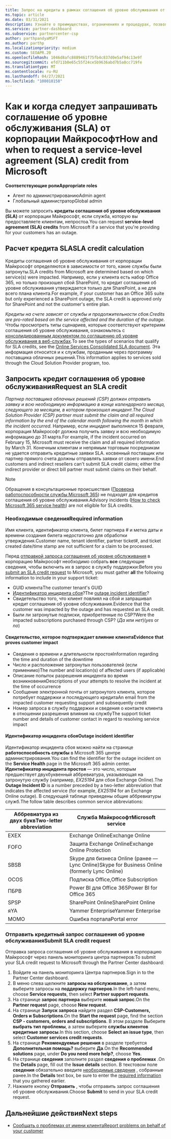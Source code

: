 ```yaml
---
title: Запрос на кредиты в рамках соглашения об уровне обслуживания от Майкрософт
ms.topic: article
ms.date: 03/31/2021
description: Узнайте о преимуществах, ограничениях и процедурах, позволяющих запросить кредит соглашения об уровне обслуживания от корпорации Майкрософт, если ваши клиенты испытывают сбой в работе службы.
ms.service: partner-dashboard
ms.subservice: partnercenter-csp
author: parthpandyaMSFT
ms.author: parthp
ms.localizationpriority: medium
ms.custom: SEOAPR.20
ms.openlocfilehash: 1046d8afc8889461f75fb4c837d0e5af94c13e9f
ms.sourcegitcommit: efd711b0e65c55f24ce5b9636abd7b5a8cc719fe
ms.translationtype: MT
ms.contentlocale: ru-RU
ms.lasthandoff: 04/27/2021
ms.locfileid: "108018158"
---
```

# <a name="how-and-when-to-request-a-service-level-agreement-sla-credit-from-microsoft"></a><span data-ttu-id="db5c9-103">Как и когда следует запрашивать соглашение об уровне обслуживания (SLA) от корпорации Майкрософт</span><span class="sxs-lookup"><span data-stu-id="db5c9-103">How and when to request a service-level agreement (SLA) credit from Microsoft</span></span>

<span data-ttu-id="db5c9-104">**Соответствующие роли**</span><span class="sxs-lookup"><span data-stu-id="db5c9-104">**Appropriate roles**</span></span>

- <span data-ttu-id="db5c9-105">Агент по администрированию</span><span class="sxs-lookup"><span data-stu-id="db5c9-105">Admin agent</span></span>
- <span data-ttu-id="db5c9-106">Глобальный администратор</span><span class="sxs-lookup"><span data-stu-id="db5c9-106">Global admin</span></span>

<span data-ttu-id="db5c9-107">Вы можете запросить **кредиты соглашения об уровне обслуживания (SLA)** от корпорации Майкрософт, если служба, которую вы предоставляете клиентам, непростоа.</span><span class="sxs-lookup"><span data-stu-id="db5c9-107">You can request **service-level agreement (SLA) credits** from Microsoft if a service that you're providing for your customers has an outage.</span></span>

## <a name="sla-credit-calculation"></a><span data-ttu-id="db5c9-108">Расчет кредита SLA</span><span class="sxs-lookup"><span data-stu-id="db5c9-108">SLA credit calculation</span></span>

<span data-ttu-id="db5c9-109">Кредиты соглашения об уровне обслуживания от корпорации Майкрософт определяются в зависимости от того, какие службы были затронуты.</span><span class="sxs-lookup"><span data-stu-id="db5c9-109">SLA credits from Microsoft are determined based on which service(s) were impacted.</span></span> <span data-ttu-id="db5c9-110">Например, если у клиента есть набор Office 365, но только произошел сбой SharePoint, то кредит соглашения об уровне обслуживания утверждается только для SharePoint, а не для всего плана клиента.</span><span class="sxs-lookup"><span data-stu-id="db5c9-110">For example, if your customer has an Office 365 suite but only experienced a SharePoint outage, the SLA credit is approved only for SharePoint and not the customer's entire plan.</span></span>

<span data-ttu-id="db5c9-111">*Кредиты на счете зависят от службы и продолжительности сбоя.*</span><span class="sxs-lookup"><span data-stu-id="db5c9-111">*Credits are pro-rated based on the service affected and the duration of the outage.*</span></span> <span data-ttu-id="db5c9-112">Чтобы просмотреть типы сценариев, которые соответствуют критериям соглашения об уровне обслуживания, ознакомьтесь с [консолидированным документом по соглашению об уровне обслуживания в веб-службах](http://www.microsoftvolumelicensing.com/DocumentSearch.aspx?Mode=3&DocumentTypeId=37).</span><span class="sxs-lookup"><span data-stu-id="db5c9-112">To see the types of scenarios that qualify for SLA credits, see the [Online Services Consolidated SLA document](http://www.microsoftvolumelicensing.com/DocumentSearch.aspx?Mode=3&DocumentTypeId=37).</span></span> <span data-ttu-id="db5c9-113">Эта информация относится и к службам, проданным через программу поставщика облачных решений.</span><span class="sxs-lookup"><span data-stu-id="db5c9-113">This information applies to services sold through the Cloud Solution Provider program, too.</span></span>


## <a name="request-an-sla-credit"></a><span data-ttu-id="db5c9-114">Запросить кредит соглашения об уровне обслуживания</span><span class="sxs-lookup"><span data-stu-id="db5c9-114">Request an SLA credit</span></span>

<span data-ttu-id="db5c9-115">*Партнер поставщика облачных решений (CSP) должен отправить заявку и всю необходимую информацию в конце календарного месяца, следующего за месяцем, в котором произошел инцидент.*</span><span class="sxs-lookup"><span data-stu-id="db5c9-115">*The Cloud Solution Provider (CSP) partner must submit the claim and all required information by the end of the calendar month following the month in which the incident occurred.*</span></span> <span data-ttu-id="db5c9-116">Например, если инцидент выполнялся 15 февраля, корпорация Майкрософт должна получить заявку и всю необходимую информацию до 31 марта.</span><span class="sxs-lookup"><span data-stu-id="db5c9-116">For example, if the incident occurred on February 15, Microsoft must receive the claim and all required information by March 31.</span></span> <span data-ttu-id="db5c9-117">Конечным клиентам и непрямым торговым посредникам не удается отправить кредитные заявки SLA. косвенный поставщик или партнер прямого счета должны отправлять заявки от своего имени.</span><span class="sxs-lookup"><span data-stu-id="db5c9-117">End customers and indirect resellers can't submit SLA credit claims; either the indirect provider or direct bill partner must submit claims on their behalf.</span></span>

>[!NOTE]
><span data-ttu-id="db5c9-118">Обращения в консультационные происшествия ([Проверка работоспособности службы Microsoft 365](https://docs.microsoft.com/microsoft-365/enterprise/view-service-health?&preserve-view=trueo365-worldwide#incidents-and-advisories)) не подходят для кредитов соглашения об уровне обслуживания.</span><span class="sxs-lookup"><span data-stu-id="db5c9-118">Advisory incidents ([How to check Microsoft 365 service health](https://docs.microsoft.com/microsoft-365/enterprise/view-service-health?&preserve-view=trueo365-worldwide#incidents-and-advisories)) are not eligible for SLA credits.</span></span>

### <a name="required-information"></a><span data-ttu-id="db5c9-119">Необходимые сведения</span><span class="sxs-lookup"><span data-stu-id="db5c9-119">Required information</span></span>

<span data-ttu-id="db5c9-120">Имя клиента, идентификатор клиента, билет партнера # и метка даты и времени создания билета недостаточно для обработки утверждения.</span><span class="sxs-lookup"><span data-stu-id="db5c9-120">Customer name, tenant identifier, partner ticket#, and ticket created date/time stamp are not sufficient for a claim to be processed.</span></span>

<span data-ttu-id="db5c9-121">Перед [отправкой запроса соглашения об уровне обслуживания](#submit-sla-credit-request) в корпорацию Майкрософт необходимо собрать **все** следующие сведения, чтобы включить их в запрос в службу поддержки:</span><span class="sxs-lookup"><span data-stu-id="db5c9-121">Before you [submit an SLA credit request](#submit-sla-credit-request) to Microsoft, you must gather **all** the following information to include in your support ticket:</span></span>

- <span data-ttu-id="db5c9-122">GUID клиента</span><span class="sxs-lookup"><span data-stu-id="db5c9-122">The customer tenant's GUID</span></span>
- <span data-ttu-id="db5c9-123">[Идентификатор инцидента сбоя](#outage-incident-identifier)?</span><span class="sxs-lookup"><span data-stu-id="db5c9-123">The [outage incident identifier](#outage-incident-identifier)?</span></span>
- <span data-ttu-id="db5c9-124">Свидетельство того, что клиент повлиял на сбой и запрашивал кредит соглашения об уровне обслуживания.</span><span class="sxs-lookup"><span data-stu-id="db5c9-124">Evidence that the customer was impacted by the outage and has requested an SLA credit.</span></span>
- <span data-ttu-id="db5c9-125">Были ли затронутые подписки, приобретенные по CSP?</span><span class="sxs-lookup"><span data-stu-id="db5c9-125">Were the impacted subscriptions purchased through CSP?</span></span> <span data-ttu-id="db5c9-126">(*Да* или *нет*)</span><span class="sxs-lookup"><span data-stu-id="db5c9-126">(*yes* or *no*)</span></span>

#### <a name="evidence-that-proves-customer-impact"></a><span data-ttu-id="db5c9-127">Свидетельство, которое подтверждает влияние клиента</span><span class="sxs-lookup"><span data-stu-id="db5c9-127">Evidence that proves customer impact</span></span>

- <span data-ttu-id="db5c9-128">Сведения о времени и длительности простоя</span><span class="sxs-lookup"><span data-stu-id="db5c9-128">Information regarding the time and duration of the downtime</span></span>
- <span data-ttu-id="db5c9-129">Число и расположение затронутых пользователей (если применимо)</span><span class="sxs-lookup"><span data-stu-id="db5c9-129">The number and location(s) of affected users (if applicable)</span></span>
- <span data-ttu-id="db5c9-130">Описание попыток разрешения инцидента во время возникновения</span><span class="sxs-lookup"><span data-stu-id="db5c9-130">Descriptions of your attempts to resolve the incident at the time of occurrence</span></span>
- <span data-ttu-id="db5c9-131">Сообщение электронной почты от затронутого клиента, которое потребует поддержки и последующего кредита</span><span class="sxs-lookup"><span data-stu-id="db5c9-131">An email from the impacted customer requesting support and subsequently credit</span></span>
- <span data-ttu-id="db5c9-132">Номер запроса в службу поддержки и сведения о контакте клиента в отношении разрешения влияния на службу</span><span class="sxs-lookup"><span data-stu-id="db5c9-132">The support ticket number and details of customer contact in regard to resolving service impact</span></span>


#### <a name="outage-incident-identifier"></a><span data-ttu-id="db5c9-133">Идентификатор инцидента сбоя</span><span class="sxs-lookup"><span data-stu-id="db5c9-133">Outage incident identifier</span></span>

<span data-ttu-id="db5c9-134">Идентификатор инцидента сбоя можно найти на странице **работоспособность службы** в Microsoft 365 центре администрирования.</span><span class="sxs-lookup"><span data-stu-id="db5c9-134">You can find the identifier for the outage incident on the **Service Health** page in the Microsoft 365 admin center.</span></span> <span data-ttu-id="db5c9-135">**Идентификатор инцидента простоя** — это число, которым предшествует двухбуквенный аббревиатура, указывающая на затронутую службу (например, *EX25194* для сбоя Exchange Online).</span><span class="sxs-lookup"><span data-stu-id="db5c9-135">The **Outage Incident ID** is a number preceded by a two-letter abbreviation that indicates the affected service (for example, *EX25194* for an Exchange Online outage).</span></span> <span data-ttu-id="db5c9-136">В следующей таблице приведены общие аббревиатуры служб.</span><span class="sxs-lookup"><span data-stu-id="db5c9-136">The follow table describes common service abbreviations:</span></span>

| <span data-ttu-id="db5c9-137">Аббревиатура из двух букв</span><span class="sxs-lookup"><span data-stu-id="db5c9-137">Two-letter abbreviation</span></span> | <span data-ttu-id="db5c9-138">Служба Майкрософт</span><span class="sxs-lookup"><span data-stu-id="db5c9-138">Microsoft service</span></span> |
| ----------------------- | ----------------- |
| <span data-ttu-id="db5c9-139">EX</span><span class="sxs-lookup"><span data-stu-id="db5c9-139">EX</span></span> | <span data-ttu-id="db5c9-140">Exchange Online</span><span class="sxs-lookup"><span data-stu-id="db5c9-140">Exchange Online</span></span> |
| <span data-ttu-id="db5c9-141">FO</span><span class="sxs-lookup"><span data-stu-id="db5c9-141">FO</span></span> | <span data-ttu-id="db5c9-142">Защита Exchange Online</span><span class="sxs-lookup"><span data-stu-id="db5c9-142">Exchange Online Protection</span></span> |
| <span data-ttu-id="db5c9-143">SB</span><span class="sxs-lookup"><span data-stu-id="db5c9-143">SB</span></span> | <span data-ttu-id="db5c9-144">Skype для бизнеса Online (ранее — Lync Online)</span><span class="sxs-lookup"><span data-stu-id="db5c9-144">Skype for Business Online (formerly Lync Online)</span></span> |
| <span data-ttu-id="db5c9-145">ОС</span><span class="sxs-lookup"><span data-stu-id="db5c9-145">OS</span></span> | <span data-ttu-id="db5c9-146">Подписка Office,</span><span class="sxs-lookup"><span data-stu-id="db5c9-146">Office Subscription</span></span> |
| <span data-ttu-id="db5c9-147">ПБ</span><span class="sxs-lookup"><span data-stu-id="db5c9-147">PB</span></span> | <span data-ttu-id="db5c9-148">Power BI для Office 365</span><span class="sxs-lookup"><span data-stu-id="db5c9-148">Power BI for Office 365</span></span> |
| <span data-ttu-id="db5c9-149">SP</span><span class="sxs-lookup"><span data-stu-id="db5c9-149">SP</span></span> | <span data-ttu-id="db5c9-150">SharePoint Online</span><span class="sxs-lookup"><span data-stu-id="db5c9-150">SharePoint Online</span></span> |
| <span data-ttu-id="db5c9-151">я</span><span class="sxs-lookup"><span data-stu-id="db5c9-151">YA</span></span> | <span data-ttu-id="db5c9-152">Yammer Enterprise</span><span class="sxs-lookup"><span data-stu-id="db5c9-152">Yammer Enterprise</span></span> |
| <span data-ttu-id="db5c9-153">MO</span><span class="sxs-lookup"><span data-stu-id="db5c9-153">MO</span></span> | <span data-ttu-id="db5c9-154">Ошибка портала</span><span class="sxs-lookup"><span data-stu-id="db5c9-154">Portal error</span></span> |

### <a name="submit-sla-credit-request"></a><span data-ttu-id="db5c9-155">Отправить кредитный запрос соглашения об уровне обслуживания</span><span class="sxs-lookup"><span data-stu-id="db5c9-155">Submit SLA credit request</span></span>

<span data-ttu-id="db5c9-156">Отправка запроса соглашения об уровне обслуживания в корпорацию Майкрософт через панель мониторинга центра партнеров:</span><span class="sxs-lookup"><span data-stu-id="db5c9-156">To submit your SLA credit request to Microsoft through the Partner Center dashboard:</span></span>

1. <span data-ttu-id="db5c9-157">Войдите на панель мониторинга Центра партнеров.</span><span class="sxs-lookup"><span data-stu-id="db5c9-157">Sign in to the Partner Center dashboard.</span></span>
2. <span data-ttu-id="db5c9-158">В меню слева щелкните **запросы на обслуживание**, а затем выберите запросы на **поддержку партнеров**.</span><span class="sxs-lookup"><span data-stu-id="db5c9-158">In the left-hand menu, choose **Service requests**, then select **Partner support requests**.</span></span>
3. <span data-ttu-id="db5c9-159">На странице **запрос партнера** выберите **новый запрос**.</span><span class="sxs-lookup"><span data-stu-id="db5c9-159">On the **Partner request** page, choose **New request**.</span></span>
4. <span data-ttu-id="db5c9-160">На странице **Запуск запроса** найдите раздел **CSP-Customers, Orders и Subscriptions**.</span><span class="sxs-lookup"><span data-stu-id="db5c9-160">On the **Start the request** page, find the section **CSP - customers, orders and subscriptions**.</span></span> <span data-ttu-id="db5c9-161">В этом разделе Выберите **выбрать тип проблемы**, а затем выберите **службы клиентов кредитные запросы**.</span><span class="sxs-lookup"><span data-stu-id="db5c9-161">In this section, choose **Select an issue type**, then select **Customer services credit requests**.</span></span>
5. <span data-ttu-id="db5c9-162">На странице **Рекомендуемые решения** в разделе требуется **Дополнительная помощь?** выберите **Да**.</span><span class="sxs-lookup"><span data-stu-id="db5c9-162">On the **Recommended solutions** page, under **Do you need more help?**, choose **Yes**.</span></span>
6. <span data-ttu-id="db5c9-163">На странице **сведения** заполните раздел **сведения о проблемах** .</span><span class="sxs-lookup"><span data-stu-id="db5c9-163">On the **Details** page, fill out the **Issue details** section.</span></span> <span data-ttu-id="db5c9-164">В текстовом поле **сведения** обязательно введите [необходимые сведения](#required-information) , собранные ранее.</span><span class="sxs-lookup"><span data-stu-id="db5c9-164">In the **Details** text box, be sure to enter the [required information](#required-information) that you gathered earlier.</span></span>
7. <span data-ttu-id="db5c9-165">Нажмите кнопку **Отправить** , чтобы отправить запрос соглашения об уровне обслуживания.</span><span class="sxs-lookup"><span data-stu-id="db5c9-165">Choose **Submit** to send in your SLA credit request.</span></span>

## <a name="next-steps"></a><span data-ttu-id="db5c9-166">Дальнейшие действия</span><span class="sxs-lookup"><span data-stu-id="db5c9-166">Next steps</span></span>

- [<span data-ttu-id="db5c9-167">Сообщать о проблемах от имени клиента</span><span class="sxs-lookup"><span data-stu-id="db5c9-167">Report problems on behalf of your customer</span></span>](report-problems-on-behalf-of-a-customer.md)
